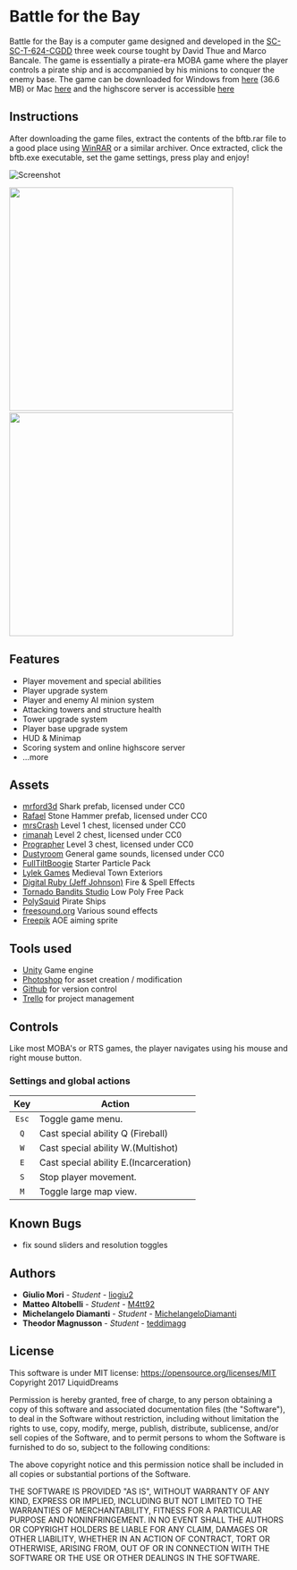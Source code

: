 Battle for the Bay
=============

Battle for the Bay is a computer game designed and developed in the [SC-SC-T-624-CGDD][1] three week course tought by David Thue and Marco Bancale.
The game is essentially a pirate-era MOBA game where the player controls a pirate ship and is accompanied by his minions to conquer the enemy base.
The game can be downloaded for Windows from [here][2] (36.6 MB) or Mac [here][3] and the highscore server is accessible [here][4]

Instructions
--------
After downloading the game files, extract the contents of the bftb.rar file to a good place using [WinRAR][5] or a similar archiver. Once extracted, 
click the bftb.exe executable, set the game settings, press play and enjoy!

[1]: http://cadia.ru.is/wiki/public:t-624-cgdd-17-3:main
[2]: http://codelab.is/bftb/win.rar
[3]: http://codelab.is/bftb/mac.zip
[4]: http://battle.codelab.is
[5]: https://www.rarlab.com/download.htm

![Screenshot](https://i.gyazo.com/1f94240d16fecea14b859605beb923f4.png?raw=true)

<img src="https://i.gyazo.com/87bc4e036a0bfa2c26b6107450fd810f.jpg?raw=true" width="400">&nbsp;
<img src="https://i.gyazo.com/a802e8aeb3b0c46caffc7e763a643a12.jpg?raw=true" width="400">

Features
--------
- Player movement and special abilities
- Player upgrade system
- Player and enemy AI minion system
- Attacking towers and structure health
- Tower upgrade system
- Player base upgrade system
- HUD & Minimap
- Scoring system and online highscore server
- ...more

Assets
------------
- [mrford3d](https://sketchfab.com/models/a08042ec0d6d492e8c2bddfe20fab855) Shark prefab, licensed under CC0
- [Rafael](https://sketchfab.com/models/6f3afdd50a464a4ab5476e100161c2e1) Stone Hammer prefab, licensed under CC0
- [mrsCrash](https://sketchfab.com/models/92a8d45d2d5c43b8b0b5bf7d97816ada) Level 1 chest, licensed under CC0
- [rimanah](https://sketchfab.com/models/e380d82e638e4ccfabf1030d88f5deec) Level 2 chest, licensed under CC0
- [Prographer](https://sketchfab.com/models/42e14fc80d4f4a76aaac082641c6487c) Level 3 chest, licensed under CC0
- [Dustyroom](https://www.assetstore.unity3d.com/en/#!/content/54116) General game sounds, licensed under CC0
- [FullTiltBoogie](https://www.assetstore.unity3d.com/en/#!/content/83179) Starter Particle Pack
- [Lylek Games](http://u3d.as/aM5) Medieval Town Exteriors
- [Digital Ruby (Jeff Johnson)](http://u3d.as/g72) Fire & Spell Effects
- [Tornado Bandits Studio](http://u3d.as/ufT) Low Poly Free Pack
- [PolySquid](http://u3d.as/WRr) Pirate Ships
- [freesound.org](https://freesound.org/) Various sound effects
- [Freepik]() AOE aiming sprite

Tools used
--------
- [Unity]() Game engine
- [Photoshop]() for asset creation / modification
- [Github]() for version control
- [Trello]() for project management

Controls
--------

Like most MOBA's or RTS games, the player navigates using his mouse and right mouse button.
### Settings and global actions

| Key   | Action                                       |
| :---: | -------------------------------------------- |
| `Esc` | Toggle game menu.                            |
| `Q`   | Cast special ability Q (Fireball) 		   |
| `W`   | Cast special ability W.(Multishot)           |
| `E`   | Cast special ability E.(Incarceration)       |
| `S`   | Stop player movement.                        |
| `M`   | Toggle large map view.                       |

Known Bugs
----------

- fix sound sliders and resolution toggles

## Authors

* **Giulio Mori** - *Student* - [liogiu2](https://github.com/liogiu2)
* **Matteo Altobelli** - *Student* - [M4tt92](https://github.com/M4tt92)
* **Michelangelo Diamanti** - *Student* - [MichelangeloDiamanti](MichelangeloDiamanti)
* **Theodor Magnusson** - *Student* - [teddimagg](https://github.com/teddimagg)


License
------------
This software is under MIT license: https://opensource.org/licenses/MIT Copyright 2017 LiquidDreams

Permission is hereby granted, free of charge, to any person obtaining a copy of this software and associated documentation files (the "Software"), to deal in the Software without restriction, including without limitation the rights to use, copy, modify, merge, publish, distribute, sublicense, and/or sell copies of the Software, and to permit persons to whom the Software is furnished to do so, subject to the following conditions:

The above copyright notice and this permission notice shall be included in all copies or substantial portions of the Software.

THE SOFTWARE IS PROVIDED "AS IS", WITHOUT WARRANTY OF ANY KIND, EXPRESS OR IMPLIED, INCLUDING BUT NOT LIMITED TO THE WARRANTIES OF MERCHANTABILITY, FITNESS FOR A PARTICULAR PURPOSE AND NONINFRINGEMENT. IN NO EVENT SHALL THE AUTHORS OR COPYRIGHT HOLDERS BE LIABLE FOR ANY CLAIM, DAMAGES OR OTHER LIABILITY, WHETHER IN AN ACTION OF CONTRACT, TORT OR OTHERWISE, ARISING FROM, OUT OF OR IN CONNECTION WITH THE SOFTWARE OR THE USE OR OTHER DEALINGS IN THE SOFTWARE.
